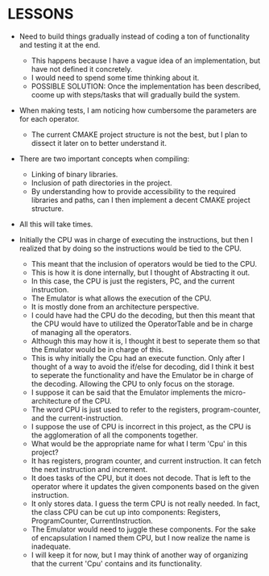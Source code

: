 # LESSONS

* Need to build things gradually instead of coding a ton of functionality and testing it at the end.
	- This happens because I have a vague idea of an implementation, but have not defined it concretely.
	- I would need to spend some time thinking about it.
	* POSSIBLE SOLUTION: Once the implementation has been described, coome up with steps/tasks that will gradually build the system.

* When making tests, I am noticing how cumbersome the parameters are for each operator.
	- The current CMAKE project structure is not the best, but I plan to dissect it later on to better understand it.
* There are two important concepts when compiling:
	- Linking of binary libraries.
	- Inclusion of path directories in the project.
	- By understanding how to provide accessibility to the required libraries and paths, can I then implement a decent CMAKE project structure.
* All this will take times.

* Initially the CPU was in charge of executing the instructions, but then I realized that by doing so the instructions would be tied to the CPU.
	- This meant that the inclusion of operators would be tied to the CPU.
	- This is how it is done internally, but I thought of Abstracting it out.
	- In this case, the CPU is just the registers, PC, and the current instruction.
	- The Emulator is what allows the execution of the CPU.
	- It is mostly done from an architecture perspective.
	- I could have had the CPU do the decoding, but then this meant that the CPU would have to utilized the OperatorTable and be in charge of managing all the operators.
	- Although this may how it is, I thought it best to seperate them so that the Emulator would be in charge of this.
	- This is why initially the Cpu had an execute function. Only after I thought of a way to avoid the if/else for decoding, did I think it best to seperate the functionality and have the Emulator be in charge of the decoding. Allowing the CPU to only focus on the storage.
	- I suppose it can be said that the Emulator implements the micro-architecture of the CPU.
	- The word CPU is just used to refer to the registers, program-counter, and the current-instruction.
	- I suppose the use of CPU is incorrect in this project, as the CPU is the agglomeration of all the components together.
	- What would be the appropriate name for what I term 'Cpu' in this project?
	- It has registers, program counter, and current instruction. It can fetch the next instruction and increment. 
	- It does tasks of the CPU, but it does not decode. That is left to the operator where it updates the given components based on the given instruction.
	- It only stores data. I guess the term CPU is not really needed. In fact, the class CPU can be cut up into components: Registers, ProgramCounter, CurrentInstruction.
	- The Emulator would need to juggle these components. For the sake of encapsulation I named them CPU, but I now realize the name is inadequate.
	- I will keep it for now, but I may think of another way of organizing that the current 'Cpu' contains and its functionality.
